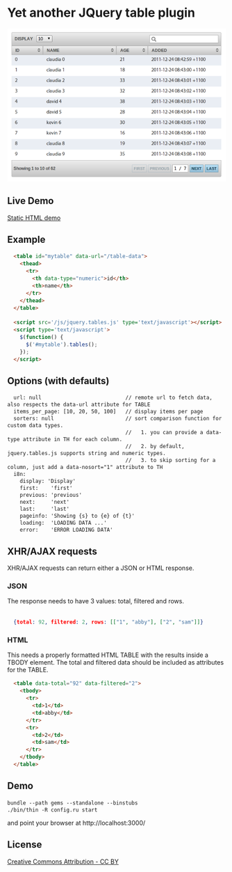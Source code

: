# Yet another JQuery table plugin

![The Front End](https://github.com/deepfryed/jquery.tables.js/raw/master/public/art/jquery.tables.png)


## Live Demo

[Static HTML demo](http://deepfryed.github.com/jquery.tables.js/)

## Example

```html
  <table id="mytable" data-url="/table-data">
    <thead>
      <tr>
        <th data-type="numeric">id</th>
        <th>name</th>
      </tr>
    </thead>
  </table>

  <script src='/js/jquery.tables.js' type='text/javascript'></script>
  <script type='text/javascript'>
    $(function() {
      $('#mytable').tables();
    });
  </script>
```

## Options (with defaults)

```
  url: null                           // remote url to fetch data, also respects the data-url attribute for TABLE
  items_per_page: [10, 20, 50, 100]   // display items per page
  sorters: null                       // sort comparison function for custom data types.
                                      //   1. you can provide a data-type attribute in TH for each column.
                                      //   2. by default, jquery.tables.js supports string and numeric types.
                                      //   3. to skip sorting for a column, just add a data-nosort="1" attribute to TH
  i8n:
    display: 'Display'
    first:    'first'
    previous: 'previous'
    next:     'next'
    last:     'last'
    pageinfo: 'Showing {s} to {e} of {t}'
    loading:  'LOADING DATA ...'
    error:    'ERROR LOADING DATA'
```

## XHR/AJAX requests

XHR/AJAX requests can return either a JSON or HTML response.


### JSON

The response needs to have 3 values: total, filtered and rows.

```json

  {total: 92, filtered: 2, rows: [["1", "abby"], ["2", "sam"]]}

```

### HTML

This needs a properly formatted HTML TABLE with the results inside a TBODY element. The total and filtered
data should be included as attributes for the TABLE.

```html
  <table data-total="92" data-filtered="2">
    <tbody>
      <tr>
        <td>1</td>
        <td>abby</td>
      </tr>
      <tr>
        <td>2</td>
        <td>sam</td>
      </tr>
    </tbody>
  </table>
```

## Demo

```
bundle --path gems --standalone --binstubs
./bin/thin -R config.ru start
```
and point your browser at http://localhost:3000/


## License

[Creative Commons Attribution - CC BY](http://creativecommons.org/licenses/by/3.0)
